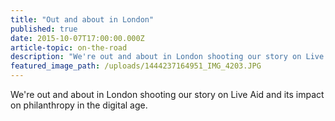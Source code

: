 ```yaml
---
title: "Out and about in London"
published: true
date: 2015-10-07T17:00:00.000Z
article-topic: on-the-road
description: "We're out and about in London shooting our story on Live Aid and its impact on philanthropy in the digital age."
featured_image_path: /uploads/1444237164951_IMG_4203.JPG
---
```


We're out and about in London shooting our story on Live Aid and its impact on philanthropy in the digital age.

